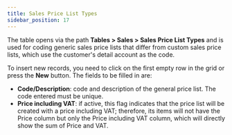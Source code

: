 ```yaml
---
title: Sales Price List Types
sidebar_position: 17
---
```


The table opens via the path **Tables > Sales > Sales Price List Types** and is used for coding generic sales price lists that differ from custom sales price lists, which use the customer's detail account as the code.

To insert new records, you need to click on the first empty row in the grid or press the **New** button. The fields to be filled in are:     
- **Code/Description**: code and description of the general price list. The code entered must be unique.
- **Price including VAT**: if active, this flag indicates that the price list will be created with a price including VAT; therefore, its items will not have the Price column but only the Price including VAT column, which will directly show the sum of Price and VAT.